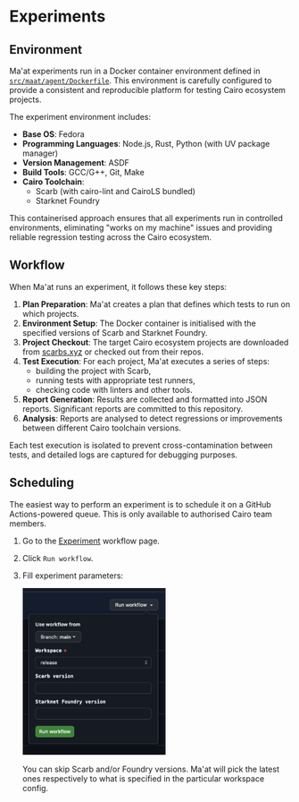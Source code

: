 # Experiments

## Environment

Ma'at experiments run in a Docker container environment defined in
[`src/maat/agent/Dockerfile`](/src/maat/agent/Dockerfile).
This environment is carefully configured to provide a consistent and reproducible platform for
testing Cairo ecosystem projects.

The experiment environment includes:

- **Base OS**: Fedora
- **Programming Languages**: Node.js, Rust, Python (with UV package manager)
- **Version Management**: ASDF
- **Build Tools**: GCC/G++, Git, Make
- **Cairo Toolchain**:
    - Scarb (with cairo-lint and CairoLS bundled)
    - Starknet Foundry

This containerised approach ensures that all experiments run in controlled environments,
eliminating "works on my machine" issues and providing reliable regression testing across
the Cairo ecosystem.

## Workflow

When Ma'at runs an experiment, it follows these key steps:

1. **Plan Preparation**: Ma'at creates a plan that defines which tests to run on which projects.
2. **Environment Setup**: The Docker container is initialised with the specified versions of Scarb
   and Starknet Foundry.
3. **Project Checkout**: The target Cairo ecosystem projects are downloaded from
   [scarbs.xyz](https://scarbs.xyz) or checked out from their repos.
4. **Test Execution**: For each project, Ma'at executes a series of steps:
    - building the project with Scarb,
    - running tests with appropriate test runners,
    - checking code with linters and other tools.
5. **Report Generation**: Results are collected and formatted into JSON reports.
   Significant reports are committed to this repository.
6. **Analysis**: Reports are analysed to detect regressions or improvements between different Cairo
   toolchain versions.

Each test execution is isolated to prevent cross-contamination between tests, and detailed logs are
captured for debugging purposes.

## Scheduling

The easiest way to perform an experiment is to schedule it on a GitHub Actions-powered queue.
This is only available to authorised Cairo team members.

1. Go to the [Experiment](https://github.com/software-mansion/maat/actions/workflows/experiment.yml)
   workflow page.
2. Click `Run workflow`.
3. Fill experiment parameters:

   <!--suppress CheckImageSize -->
   <img src="run-experiment-workflow.png" width="256" alt="running workflow screenshot" />

   You can skip Scarb and/or Foundry versions. Ma'at will pick the latest ones respectively to what
   is specified in the particular workspace config.
